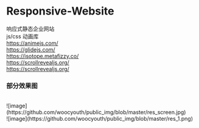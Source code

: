 # Responsive-Website
响应式静态企业网站
<br/>
js/css 动画库<br/>
https://animejs.com/ <br/>
https://glidejs.com/ <br/>
https://isotope.metafizzy.co/ <br/>
https://scrollrevealjs.org/ <br/>
https://scrollrevealjs.org/ <br/>

<h3>部分效果图</h3><br/>
![image](https://github.com/woocyouth/public_img/blob/master/res_screen.jpg) <br/>
![image](https://github.com/woocyouth/public_img/blob/master/res_1.png)
